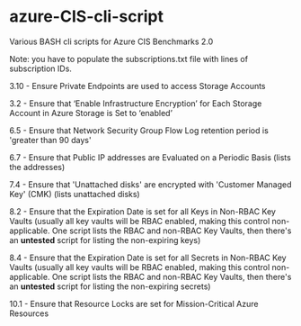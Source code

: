 # azure-CIS-cli-script
Various BASH cli scripts for Azure CIS Benchmarks 2.0

Note: you have to populate the subscriptions.txt file with lines of subscription IDs. 

3.10 - Ensure Private Endpoints are used to access Storage Accounts

3.2 - Ensure that ‘Enable Infrastructure Encryption’ for Each Storage Account in Azure Storage is Set to ‘enabled’

6.5 - Ensure that Network Security Group Flow Log retention period is 'greater than 90 days'

6.7 - Ensure that Public IP addresses are Evaluated on a Periodic Basis (lists the addresses)

7.4 - Ensure that 'Unattached disks' are encrypted with 'Customer Managed Key' (CMK) (lists unattached disks)

8.2 - Ensure that the Expiration Date is set for all Keys in Non-RBAC Key Vaults (usually all key vaults will be RBAC enabled, 
making this control non-applicable. One script lists the RBAC and non-RBAC Key Vaults, then there's an **untested** script
for listing the non-expiring keys)

8.4 - Ensure that the Expiration Date is set for all Secrets in Non-RBAC Key Vaults (usually all key vaults will be RBAC enabled, 
making this control non-applicable. One script lists the RBAC and non-RBAC Key Vaults, then there's an **untested** script
for listing the non-expiring secrets)

10.1 - Ensure that Resource Locks are set for Mission-Critical Azure Resources
